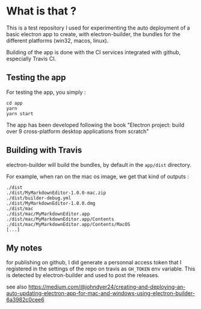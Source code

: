 # What is that ?

This is a test repository I used for experimenting the auto deployment of a basic electron app to create, with electron-builder, the bundles for the different platforms (win32, macos, linux).

Building of the app is done with the CI services integrated with github, especially Travis CI.

## Testing the app

For testing the app, you simply :

	cd app
	yarn
	yarn start

The app has been developed following the book "Electron project: build over 9 cross-platform desktop applications from scratch"

## Building with Travis

electron-builder will build the bundles, by default in the `app/dist` directory.

For example, when ran on the mac os image, we get that kind of outputs :

```
./dist
./dist/MyMarkdownEditor-1.0.0-mac.zip
./dist/builder-debug.yml
./dist/MyMarkdownEditor-1.0.0.dmg
./dist/mac
./dist/mac/MyMarkdownEditor.app
./dist/mac/MyMarkdownEditor.app/Contents
./dist/mac/MyMarkdownEditor.app/Contents/MacOS
[...]
```

## My notes

for publishing on github, I did generate a personnal access token that I registered in the settings of the repo on travis as `GH_TOKEN` env variable. This is detected by electron-builder and used to post the releases.

see also https://medium.com/@johndyer24/creating-and-deploying-an-auto-updating-electron-app-for-mac-and-windows-using-electron-builder-6a3982c0cee6
